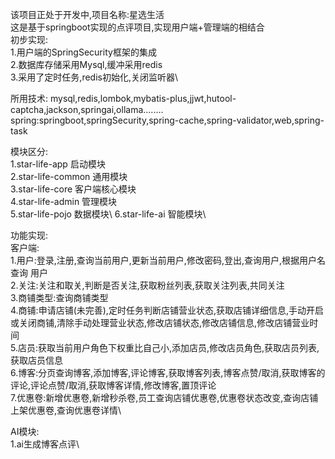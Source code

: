 该项目正处于开发中,项目名称:星选生活\
这是基于springboot实现的点评项目,实现用户端+管理端的相结合\
初步实现:\
1.用户端的SpringSecurity框架的集成\
2.数据库存储采用Mysql,缓冲采用redis\
3.采用了定时任务,redis初始化,关闭监听器\

所用技术:
mysql,redis,lombok,mybatis-plus,jjwt,hutool-captcha,jackson,springai,ollama........
spring:springboot,springSecurity,spring-cache,spring-validator,web,spring-task

模块区分:\
1.star-life-app 启动模块\
2.star-life-common 通用模块\
3.star-life-core 客户端核心模块\
4.star-life-admin 管理模块\
5.star-life-pojo 数据模块\ 
6.star-life-ai 智能模块\

功能实现:\
客户端:\
1.用户:登录,注册,查询当前用户,更新当前用户,修改密码,登出,查询用户,根据用户名查询 用户\
2.关注:关注和取关,判断是否关注,获取粉丝列表,获取关注列表,共同关注\
3.商铺类型:查询商铺类型\
4.商铺:申请店铺(未完善),定时任务判断店铺营业状态,获取店铺详细信息,手动开启或关闭商铺,清除手动处理营业状态,修改店铺状态,修改店铺信息,修改店铺营业时间\
5.店员:获取当前用户角色下权重比自己小,添加店员,修改店员角色,获取店员列表,获取店员信息\
6.博客:分页查询博客,添加博客,评论博客,获取博客列表,博客点赞/取消,获取博客的评论,评论点赞/取消,获取博客详情,修改博客,置顶评论\
7.优惠卷:新增优惠卷,新增秒杀卷,员工查询店铺优惠卷,优惠卷状态改变,查询店铺上架优惠卷,查询优惠卷详情\


AI模块:\
1.ai生成博客点评\